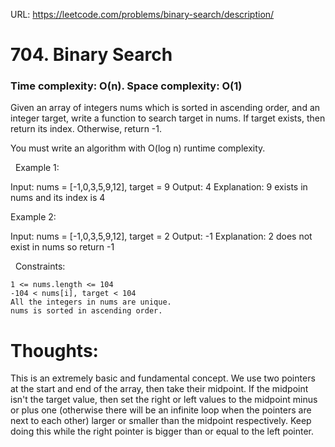 URL: https://leetcode.com/problems/binary-search/description/

# 704. Binary Search

### Time complexity: O(n). Space complexity: O(1)

Given an array of integers nums which is sorted in ascending order, and an integer target, write a function to search target in nums. If target exists, then return its index. Otherwise, return -1.

You must write an algorithm with O(log n) runtime complexity.

 
Example 1:

Input: nums = [-1,0,3,5,9,12], target = 9
Output: 4
Explanation: 9 exists in nums and its index is 4

Example 2:

Input: nums = [-1,0,3,5,9,12], target = 2
Output: -1
Explanation: 2 does not exist in nums so return -1

 
Constraints:

	1 <= nums.length <= 104
	-104 < nums[i], target < 104
	All the integers in nums are unique.
	nums is sorted in ascending order.

# Thoughts:
This is an extremely basic and fundamental concept. We use two pointers at the start and end of the array, then take their midpoint. If the midpoint isn't the target value, then set the right or left values to the midpoint minus or plus
one (otherwise there will be an infinite loop when the pointers are next to each other) larger or smaller than the midpoint respectively. Keep doing this while the right pointer is bigger than or equal to the left pointer. 

